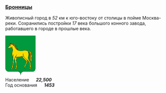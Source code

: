 <!--2021-10-27 00:46:01-->
### [Бронницы]()
Живописный город в *52* км к юго-востоку от столицы в пойме Москва-реки.
Сохранились постройки *17* века большого конного завода, работавшего в городе в прошлые века.

<img src="Bronnitsy.png" width="96px"><br>
Население &emsp; ***22,500*** &emsp;<br>
Год&nbsp;основания &emsp; ***1453***